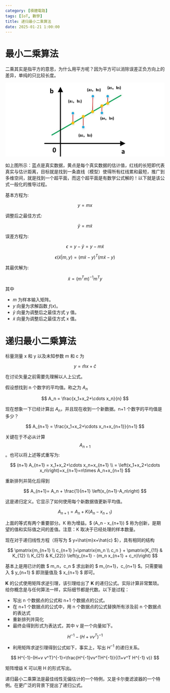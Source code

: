 ```yaml
---
category: [積體電路]
tags: [IoT, 數學]
title: 递归最小二乘算法
date: 2025-01-21 1:00:00
---
```


<style>
  table {
    width: 100%
    }
  td {
    vertical-align: center;
    text-align: center;
  }
  table.inputT{
    margin: 10px;
    width: auto;
    margin-left: auto;
    margin-right: auto;
    border: none;
  }
  input{
    text-align: center;
    padding: 0px 10px;
  }
  iframe{
    width: 100%;
    display: block;
    border-style:none;
  }
</style>

# 最小二乘算法

​二乘其实是指平方的意思，为什么用平方呢？因为平方可以消除误差正负方向上的差异，单纯的只比较长度。


![Alt X](../assets/img/math/lsqmethod.png)


如上图所示：蓝点是真实数据，黄点是每个真实数据的估计值，红线的长短即代表真实与估计距离，目标就是找到一条直线（模型）使得所有红线累和最短，推广到多维空间，就是找到一个超平面，而这个超平面是有数学公式解的！以下就是该公式一般化的推导过程。

基本方程为:

$$
y=mx
$$

调整后之最佳方式:

$$
\tilde{y} = m \tilde{x}
$$

误差方程为:

$$
\epsilon = y - \tilde{y} = y - m \tilde{x}
$$

$$
\epsilon(\tilde{x} |m, y)=(m \tilde{x} -y)^T(m \tilde{x} -y)
$$

其最优解为:

$$
\tilde{x} = (m^T m)^{-1}m^T y
$$

其中
 - $m$ 为样本输入矩阵。
 - $y$ 向量为求解函数 $f(x)$。
 -  $\tilde{y}$ 向量为调整后之最佳方式 y 值。
 - $\tilde{x}$ 向量为调整后之最佳方式 x 值。

# 递归最小二乘算法

标量测量 x 和 y 以及未知参数 m 和 c 为 

$$
y=\hat{m}x+\hat{c}
$$

在讨论矢量之前需要先理解以人上公式。

假设想找到 n 个数字的平均值。称之为 $A_n$

$$
A_n = \frac{x_1+x_2+\cdots x_n}{n}
$$

现在想象一下已经计算出 $A_n$，并且现在收到一个新数据。n+1 个数字的平均值是多少？

$$
A_{n+1} = \frac{x_1+x_2+\cdots x_n+x_{n+1}}{n+1}
$$

关键在于不必从计算 $$A_{n+1}$$。也可以将上述等式重写为:

$$
(n+1) A_{n+1} = x_1+x_2+\cdots x_n+x_{n+1} \\
= \left(x_1+x_2+\cdots x_n\right)+x_{n+1}=n\times A_n+x_{n+1}
$$

重新排列并简化后得到

$$
A_{n+1}= A_n + \frac{1}{n+1} \left(x_{n+1}-A_n\right)
$$

这是递归定义。它显示了如何使用每个新数据值更新平均值。

$$
A_{n+1}  = A_{n} + K \left(A_n - x_{n+1}\right)
$$

上面的等式有两个重要部分。K 称为增益。$ (A_n - x_{n+1}) $ 称为创新，是期望的值和实际值之间的差值。注意：K 取决于已经处理的样本数量。

现在对于递归线性方程（将写为 $ y=\hat{m}x+\hat{c} $），具有相同的结构


$$
\pmatrix{m_{n+1} \\ c_{n+1} }=\pmatrix{m_n \\ c_n } +
\pmatrix{K_{11} & K_{12} \\ K_{21} & K_{22}} \left(y_{n+1} - (m_n x_{n+1} + c_n)\right)
$$

基本上是用已计的数 $ m_n，c_n $ 求出新的 $ m_{n+1}，c_{n+1} $。只需要输入 $ y_{n+1} $ 即测量值及 $ x_{n+1} $ 即可。


**K** 的公式使用矩阵求逆引理，该引理给出了 **K** 的递归公式。实际计算非常繁琐。给你概念是与任何算法一样，实际细节都是代数。以下是过程：
 - 写出 n 个数据点的公式和 n+1 个数据点的公式。
 - 在 n+1 个数据点的公式中，用 n 个数据点的公式替换所有涉及前 n 个数据点的表达式
 - 重新排列并简化
 - 最终会得到形式为表达式，其中 v 是一个向量如下。 


$$
H^{-1}-(H+v v^T)^{-1}
$$
 - 利用矩阵求逆引理得到公式如下，事实上，写出 $H^{−1}$ 的递归关系。

$$
H^{-1}-(H+v v^T)^{-1}=\frac{H^{-1}vv^TH^{-1}}{(1+v^T H^{-1} v)}
$$

矩阵增益 K 可以用 H 的形式写出。

递归最小二乘算法是最佳线性无偏估计的一个特例，又是卡尔曼滤波器的一个特例。在更广泛的背景下提出了递归公式。